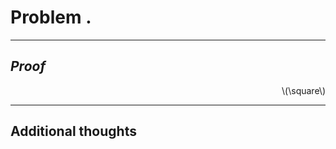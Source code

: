# Problem  .


---


## *Proof*




<div align="right">\(\square\)</div>

---

## Additional thoughts